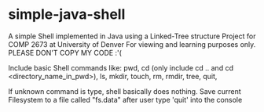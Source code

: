 # simple-java-shell
A simple Shell implemented in Java using a Linked-Tree structure
Project for COMP 2673 at University of Denver
For viewing and learning purposes only. PLEASE DON'T COPY MY CODE :'(

Include basic Shell commands like:
	pwd,
	cd (only include cd .. and cd <directory_name_in_pwd>),
	ls,
	mkdir,
	touch,
	rm,
	rmdir,
	tree,
	quit,
	
If unknown command is type, shell basically does nothing.
Save current Filesystem to a file called "fs.data" after user type 'quit' into the console
